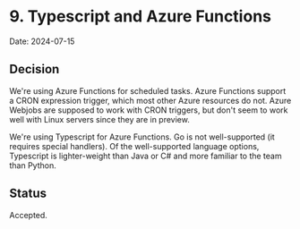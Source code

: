 # 9. Typescript and Azure Functions

Date: 2024-07-15

## Decision

We're using Azure Functions for scheduled tasks. Azure Functions support a CRON
expression trigger, which most other Azure resources do not. Azure Webjobs are
supposed to work with CRON triggers, but don't seem to work well with Linux servers since they are in preview.

We're using Typescript for Azure Functions.
Go is not well-supported (it requires special handlers). Of the well-supported
language options, Typescript is lighter-weight than Java or C# and more
familiar to the team than Python.

## Status

Accepted.
